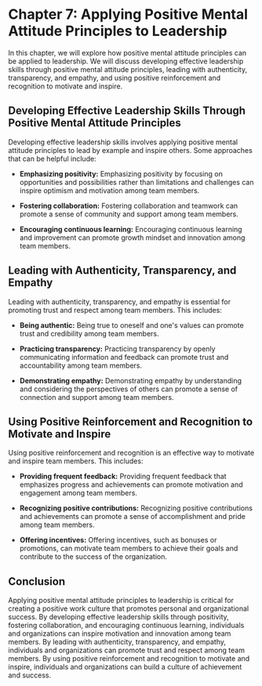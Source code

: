 Chapter 7: Applying Positive Mental Attitude Principles to Leadership
=====================================================================

In this chapter, we will explore how positive mental attitude principles can be applied to leadership. We will discuss developing effective leadership skills through positive mental attitude principles, leading with authenticity, transparency, and empathy, and using positive reinforcement and recognition to motivate and inspire.

Developing Effective Leadership Skills Through Positive Mental Attitude Principles
----------------------------------------------------------------------------------

Developing effective leadership skills involves applying positive mental attitude principles to lead by example and inspire others. Some approaches that can be helpful include:

* **Emphasizing positivity:** Emphasizing positivity by focusing on opportunities and possibilities rather than limitations and challenges can inspire optimism and motivation among team members.

* **Fostering collaboration:** Fostering collaboration and teamwork can promote a sense of community and support among team members.

* **Encouraging continuous learning:** Encouraging continuous learning and improvement can promote growth mindset and innovation among team members.

Leading with Authenticity, Transparency, and Empathy
----------------------------------------------------

Leading with authenticity, transparency, and empathy is essential for promoting trust and respect among team members. This includes:

* **Being authentic:** Being true to oneself and one's values can promote trust and credibility among team members.

* **Practicing transparency:** Practicing transparency by openly communicating information and feedback can promote trust and accountability among team members.

* **Demonstrating empathy:** Demonstrating empathy by understanding and considering the perspectives of others can promote a sense of connection and support among team members.

Using Positive Reinforcement and Recognition to Motivate and Inspire
--------------------------------------------------------------------

Using positive reinforcement and recognition is an effective way to motivate and inspire team members. This includes:

* **Providing frequent feedback:** Providing frequent feedback that emphasizes progress and achievements can promote motivation and engagement among team members.

* **Recognizing positive contributions:** Recognizing positive contributions and achievements can promote a sense of accomplishment and pride among team members.

* **Offering incentives:** Offering incentives, such as bonuses or promotions, can motivate team members to achieve their goals and contribute to the success of the organization.

Conclusion
----------

Applying positive mental attitude principles to leadership is critical for creating a positive work culture that promotes personal and organizational success. By developing effective leadership skills through positivity, fostering collaboration, and encouraging continuous learning, individuals and organizations can inspire motivation and innovation among team members. By leading with authenticity, transparency, and empathy, individuals and organizations can promote trust and respect among team members. By using positive reinforcement and recognition to motivate and inspire, individuals and organizations can build a culture of achievement and success.

